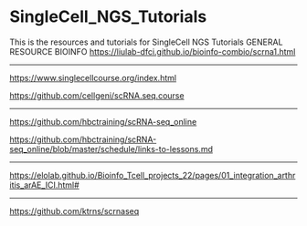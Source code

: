 # SingleCell_NGS_Tutorials
This is the resources and tutorials for SingleCell NGS Tutorials
GENERAL RESOURCE BIOINFO
https://liulab-dfci.github.io/bioinfo-combio/scrna1.html

_______________________________________________________________________
https://www.singlecellcourse.org/index.html

https://github.com/cellgeni/scRNA.seq.course

_______________________________________________________________________
https://github.com/hbctraining/scRNA-seq_online

https://github.com/hbctraining/scRNA-seq_online/blob/master/schedule/links-to-lessons.md

_______________________________________________________________________

https://elolab.github.io/Bioinfo_Tcell_projects_22/pages/01_integration_arthritis_arAE_ICI.html#

_______________________________________________________________________
https://github.com/ktrns/scrnaseq
